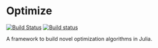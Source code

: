 # Optimize

[![Build Status](https://travis-ci.org/JuliaOptimizers/Optimize.jl.svg?branch=master)](https://travis-ci.org/JuliaOptimizers/Optimize.jl)
[![Build status](https://ci.appveyor.com/api/projects/status/hg4vjg3ggbkexp71?svg=true)](https://ci.appveyor.com/project/dpo/optimize-jl)


A framework to build novel optimization algorithms in Julia.

